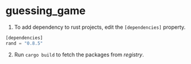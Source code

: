 # guessing_game

1. To add dependency to rust projects, edit the `[dependencies]` property.

```rust
[dependencies]
rand = "0.8.5"
```
2. Run `cargo build` to fetch the packages from _registry_.
